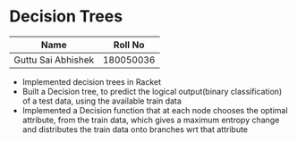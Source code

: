 # Decision Trees
| Name | Roll No|
|---|---|
| Guttu Sai Abhishek        | 180050036 |
* Implemented decision trees in Racket
* Built a Decision tree, to predict the logical output(binary classification) of a test data, using the available train data
* Implemented a Decision function that at each node chooses the optimal attribute, from the train data, which
gives a maximum entropy change and distributes the train data onto branches wrt that attribute
